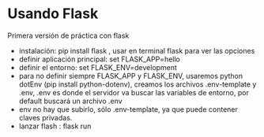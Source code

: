 # Usando Flask

Primera versión de práctica con flask

- instalación: pip install flask , usar en terminal flask para ver las opciones
- definir aplicación principal: set FLASK_APP=hello
- definir el entorno: set FLASK_ENV=development
- para no definir siempre FLASK_APP y FLASK_ENV, usaremos python dotEnv (pip install python-dotenv), creamos los archivos .env-template y .env, .env es donde el servidor va buscar las variables de entorno, por default buscará un archivo .env
- env no hay que subirlo, sólo .env-template, ya que puede contener claves privadas.
- lanzar flash : flask run
